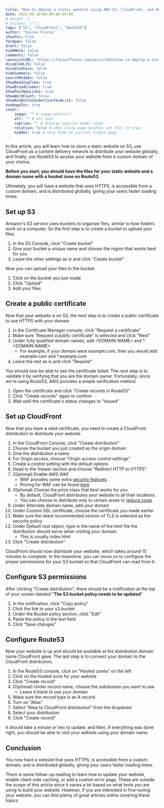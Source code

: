 ```yaml
---
title: "How to deploy a static website using AWS S3, CloudFront, and Route53"
date: 2023-09-15T00:00:00-04:00
# weight: 1
# aliases: [""]
tags: ["S3", "CloudFront", "Route53"]
author: "Favian Flores"
showToc: true
TocOpen: false
draft: false
hideMeta: false
comments: false
canonicalURL: "https://favianflores.com/posts/2023/how-to-deploy-a-static-website-using-cloudfront-route53-s3-and-certificate-manager/"
disableHLJS: false
disableShare: false
hideSummary: false
searchHidden: false
ShowReadingTime: true
ShowBreadCrumbs: true
ShowPostNavLinks: true
ShowWordCount: false
ShowRssButtonInSectionTermList: false
UseHugoToc: true
cover:
    image: "" # image path/url
    alt: "" # alt text
    caption: "" # display caption under cover
    relative: false # when using page bundles set this to true
    hidden: true # only hide on current single page
---
```


In this article, you will learn how to store a static website on S3, use CloudFront as a content delivery network to distribute your website globally, and finally, use Route53 to access your website from a custom domain of your choice.

**Before you start, you should have the files for your static website and a domain name with a hosted zone on Route53.**

Ultimately, you will have a website that uses HTTPS, is accessible from a custom domain, and is distributed globally, giving your users faster loading times.

## Set up S3

Amazon's S3 service uses buckets to organize files, similar to how folders work on a computer. So the first step is to create a bucket to upload your files.

1. In the S3 Console, click "Create bucket"
2. Give your bucket a unique name and choose the region that works best for you
3. Leave the other settings as is and click "Create bucket"

Now you can upload your files to the bucket.

1. Click on the bucket you just made
2. Click "Upload"
3. Add your files

## Create a public certificate

Now that your website is on S3, the next step is to create a public certificate to use HTTPS with your domain.

1. In the Certificate Manager console, click "Request a certificate"
2. Make sure "Request a public certificate" is selected and click "Next"
3. Under fully qualified domain names, add \<DOMAIN-NAME\> and \*.\<DOMAIN-NAME\>
    - For example, if your domain were example.com, then you would add example.com and \*.example.com
4. Leave the rest as is and click "Request"

You should now be able to see the certificate listed. The next step is to validate it by verifying that you are the domain owner. Fortunately, since we're using Route53, AWS provides a simple verification method.

1. Open the certificate and click "Create records in Route53"
2. Click "Create records" again to confirm
3. Wait until the certificate's status changes to "Issued"

## Set up CloudFront

Now that you have a valid certificate, you need to create a CloudFront distribution to distribute your website.

1. In the CloudFront Console, click "Create distribution"
2. Choose the bucket you just created as the origin domain
3. Give the distribution a name
4. For Origin access, choose "Origin access control settings"
5. Create a control setting with the default options
6. Head to the Viewer section and choose "Redirect HTTP to HTTPS"
7. (Optional) Enable AWS WAF
    - WAF provides some extra [security features](https://aws.amazon.com/waf/features/)
    - Pricing for WAF can be found [here](https://aws.amazon.com/waf/pricing/)
8. (Optional) Choose the price class that best works for you
    - By default, CloudFront distributes your website to all their locations
    - You can choose to distribute only to certain areas to [reduce costs](https://aws.amazon.com/cloudfront/pricing/)
9. Under Alternate domain name, add your domain
10. Under Custom SSL certificate, choose the certificate you made earlier
11. Make sure the latest recommended version of TLS is selected as the security policy
12. Under Default root object, type in the name of the html file the distribution should serve when visiting your domain.
    - This is usually index.html
13. Click "Create distribution"

CloudFront should now distribute your website, which takes around 15 minutes to complete. In the meantime, you can move on to configure the proper permissions for your S3 bucket so that CloudFront can read from it.

## Configure S3 permissions

After clicking "Create distribution", there should be a notification at the top of your screen labeled "**The S3 bucket policy needs to be updated**"

1. In the notification, click "Copy policy"
2. Click the link to your s3 bucket
3. Under the Bucket policy section, click "Edit"
4. Paste the policy in the text field
5. Click "Save changes"

## Configure Route53

Now your website is up and should be available at the distribution domain name CloudFront gave. The last step is to connect your domain to the CloudFront distribution.

1. In the Route53 console, click on "Hosted zones" on the left
2. Click on the hosted zone for your website
3. Click "Create record"
4. (Optional) Under record name, choose the subdomain you want to use
   - Leave it blank to use your domain
5. Make sure the record type is an A record
6. Turn on "Alias"
7. Select "Alias to CloudFront distribution" from the dropdown
8. Select your distribution
9. Click "Create record"

It should take a minute or two to update, and then, if everything was done right, you should be able to visit your website using your domain name.

## Conclusion

You now have a website that uses HTTPS, is accessible from a custom domain, and is distributed globally, giving your users faster loading times.

There is some follow-up reading to learn how to update your website, enable client-side caching, or add a custom error page. These are outside the scope of this article since it varies a lot based on what tools you are using to build your website. However, if you are interested in fine-tuning your website, you can find plenty of great articles online covering these topics.
